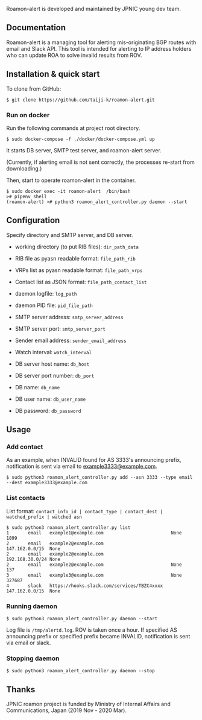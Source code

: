 Roamon-alert is developed and maintained by JPNIC young dev team.

## Documentation

Roamon-alert is a managing tool for alerting mis-originating BGP routes with email and Slack API. This tool is intended for alerting to IP address holders who can update ROA to solve invalid results from ROV.

## Installation & quick start

To clone from GitHub:
```shell
$ git clone https://github.com/taiji-k/roamon-alert.git
```

### Run on docker

Run the following commands at project root directory.

```
$ sudo docker-compose -f ./docker/docker-compose.yml up
```

It starts DB server, SMTP test server, and roamon-alert server.

(Currently, if alerting email is not sent correctly, the processes re-start from downloading.)

Then, start to operate roamon-alert in the container.
```
$ sudo docker exec -it roamon-alert  /bin/bash
># pipenv shell
(roamon-alert) ># python3 roamon_alert_controller.py daemon --start
```

## Configuration

Specify directory and SMTP server, and DB server.

* working directory (to put RIB files): `dir_path_data`
* RIB file as pyasn readable format: `file_path_rib`
* VRPs list as pyasn readable format: `file_path_vrps`

* Contact list as JSON format: `file_path_contact_list`
* daemon logfile: `log_path`
* daemon PID file: `pid_file_path`
* SMTP server address: `smtp_server_address`
* SMTP server port: `smtp_server_port`
* Sender email address: `sender_email_address`
* Watch interval: `watch_interval`

* DB server host name: `db_host`
* DB server port number: `db_port`
* DB name: `db_name`
* DB user name: `db_user_name`
* DB password: `db_password`

## Usage

### Add contact

As an example, when INVALID found for AS 3333's announcing prefix, notification is sent via email to example3333@example.com.
```
$ sudo python3 roamon_alert_controller.py add --asn 3333 --type email --dest example3333@example.com
```

### List contacts
List format:
`contact_info_id | contact_type | contact_dest | watched_prefix | watched asn`

```
$ sudo python3 roamon_alert_controller.py list
1       email   example1@example.com                         None            1899    
2       email   example2@example.com                         147.162.0.0/15  None    
2       email   example2@example.com                         192.168.30.0/24 None         
2       email   example2@example.com                         None            137
3       email   example3@example.com                         None            327687  
4       slack   https://hooks.slack.com/services/TBZC4xxxx   147.162.0.0/15  None  
```

### Running daemon

```
$ sudo python3 roamon_alert_controller.py daemon --start 
```

Log file is `/tmp/alertd.log`.
ROV is taken once a hour.
If specified AS announcing prefix or specified prefix became INVALID, notification is sent via email or slack.

### Stopping daemon

```
$ sudo python3 roamon_alert_controller.py daemon --stop
```

## Thanks

JPNIC roamon project is funded by Ministry of Internal Affairs and Communications, Japan (2019 Nov - 2020 Mar).
